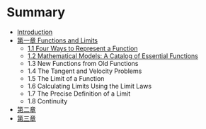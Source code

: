 # Summary

* [Introduction](README.md)
* [第一章 Functions and Limits](./articles/chapter01/chapter-01.md)
  * [1.1 Four Ways to Represent a Function](./articles/chapter01/chap101.md)
  * [1.2 Mathematical Models: A Catalog of Essential Functions](./articles/chapter01/chap102.md)
  * 1.3 New Functions from Old Functions
  * 1.4 The Tangent and Velocity Problems
  * 1.5 The Limit of a Function
  * 1.6 Calculating Limits Using the Limit Laws
  * 1.7 The Precise Definition of a Limit
  * 1.8 Continuity
* [第二章](./articles/chapter-02.md)
* [第三章](./articles/chapter-03.md)



